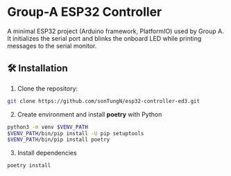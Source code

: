 # Group-A ESP32 Controller

A minimal ESP32 project (Arduino framework, PlatformIO) used by Group A. It initializes the serial port and blinks the onboard LED while printing messages to the serial monitor.

## 🛠️ Installation
1. Clone the repository:

```bash
git clone https://github.com/sonTungN/esp32-controller-ed3.git
```

2. Create environment and install <b>poetry</b> with Python

```bash
python3 -m venv $VENV_PATH
$VENV_PATH/bin/pip install -U pip setuptools
$VENV_PATH/bin/pip install poetry
```

3. Install dependencies

```bash
poetry install
```
